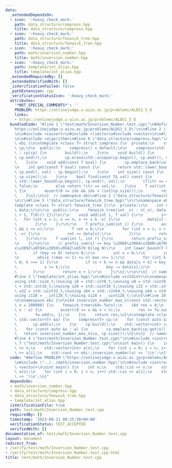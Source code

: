 ```yaml
---
data:
  _extendedDependsOn:
  - icon: ':heavy_check_mark:'
    path: data_structure/compress.hpp
    title: data_structure/compress.hpp
  - icon: ':heavy_check_mark:'
    path: data_structure/fenwick_tree.hpp
    title: data_structure/fenwick_tree.hpp
  - icon: ':heavy_check_mark:'
    path: math/inversion_number.hpp
    title: math/inversion_number.hpp
  - icon: ':heavy_check_mark:'
    path: template/int_alias.hpp
    title: template/int_alias.hpp
  _extendedRequiredBy: []
  _extendedVerifiedWith: []
  _isVerificationFailed: false
  _pathExtension: cpp
  _verificationStatusIcon: ':heavy_check_mark:'
  attributes:
    '*NOT_SPECIAL_COMMENTS*': ''
    PROBLEM: https://onlinejudge.u-aizu.ac.jp/problems/ALDS1_5_D
    links:
    - https://onlinejudge.u-aizu.ac.jp/problems/ALDS1_5_D
  bundledCode: "#line 1 \"test/math/Inversion_Number.test.cpp\"\n#define PROBLEM \"\
    https://onlinejudge.u-aizu.ac.jp/problems/ALDS1_5_D\"\n\n#line 2 \"math/inversion_number.hpp\"\
    \n\n#include <cassert>\n#include <limits>\n#include <vector>\n\n#line 2 \"data_structure/compress.hpp\"\
    \n\n#include <algorithm>\n#line 6 \"data_structure/compress.hpp\"\n\nnamespace\
    \ ebi {\n\ntemplate <class T> struct compress {\n  private:\n    std::vector<T>\
    \ cp;\n\n  public:\n    compress() = default;\n\n    compress(std::vector<T> cp)\
    \ : cp(cp) {\n        build();\n    }\n\n    void build() {\n        std::sort(cp.begin(),\
    \ cp.end());\n        cp.erase(std::unique(cp.begin(), cp.end()), cp.end());\n\
    \    }\n\n    void add(const T &val) {\n        cp.emplace_back(val);\n    }\n\
    \n    int get(const T &val) const {\n        return std::lower_bound(cp.begin(),\
    \ cp.end(), val) - cp.begin();\n    }\n\n    int size() const {\n        return\
    \ cp.size();\n    }\n\n    bool find(const T& val) const {\n        auto itr =\
    \ std::lower_bound(cp.begin(), cp.end(), val);\n        if(itr == cp.end()) return\
    \ false;\n        else return *itr == val;\n    }\n\n    T val(int idx) const\
    \ {\n        assert(0 <= idx && idx < (int)cp.size());\n        return cp[idx];\n\
    \    }\n};\n\n}  // namespace ebi\n#line 2 \"data_structure/fenwick_tree.hpp\"\
    \n\r\n#line 5 \"data_structure/fenwick_tree.hpp\"\n\r\nnamespace ebi {\r\n\r\n\
    template <class T> struct fenwick_tree {\r\n  private:\r\n    int n;\r\n    std::vector<T>\
    \ data;\r\n\r\n  public:\r\n    fenwick_tree(int _n) : n(_n), data(std::vector<T>(_n\
    \ + 1, T(0))) {}\r\n\r\n    void add(int i, T val) {\r\n        i++;\r\n     \
    \   for (int x = i; x <= n; x += x & -x) {\r\n            data[x] += val;\r\n\
    \        }\r\n    }\r\n\r\n    T prefix_sum(int i) {\r\n        assert(0 <= i\
    \ && i <= n);\r\n        T ret = 0;\r\n        for (int x = i; x > 0; x -= x &\
    \ -x) {\r\n            ret += data[x];\r\n        }\r\n        return ret;\r\n\
    \    }\r\n\r\n    T sum(int l, int r) {\r\n        return prefix_sum(r) - prefix_sum(l);\r\
    \n    }\r\n\r\n    // prefix_sum(x) >= key \u3068\u306A\u308B\u6700\u5C0F\u306E\
    x\u3092\u8FD4\u3059\u95A2\u6570 O(log N)\r\n    int lower_bound(T key) {\r\n \
    \       if (key <= 0) return 0;\r\n        int x = 0;\r\n        int max = 1;\r\
    \n        while ((max << 1) <= n) max <<= 1;\r\n        for (int k = max; k >\
    \ 0; k >>= 1) {\r\n            if (x + k <= n && data[x + k] < key) {\r\n    \
    \            x += k;\r\n                key -= data[x];\r\n            }\r\n \
    \       }\r\n        return x + 1;\r\n    }\r\n};\r\n\r\n}  // namespace ebi\n\
    #line 2 \"template/int_alias.hpp\"\n\n#include <cstdint>\n\nnamespace ebi {\n\n\
    using std::size_t;\nusing i8 = std::int8_t;\nusing u8 = std::uint8_t;\nusing i16\
    \ = std::int16_t;\nusing u16 = std::uint16_t;\nusing i32 = std::int32_t;\nusing\
    \ u32 = std::uint32_t;\nusing i64 = std::int64_t;\nusing u64 = std::uint64_t;\n\
    using i128 = __int128_t;\nusing u128 = __uint128_t;\n\n}\n#line 10 \"math/inversion_number.hpp\"\
    \n\nnamespace ebi {\n\ni64 inversion_number_max_n(const std::vector<int> &a, int\
    \ n = 200000) {\n    fenwick_tree<i64> fw(n);\n    i64 res = 0;\n    for (auto\
    \ x : a) {\n        assert(0 <= x && x < n);\n        res += fw.sum(x + 1, n);\n\
    \        fw.add(x, 1);\n    }\n    return res;\n}\n\ntemplate <class T> i64 inversion_number(const\
    \ std::vector<T> &a) {\n    compress<T> cp;\n    for (const auto &x : a) {\n \
    \       cp.add(x);\n    }\n    cp.build();\n    std::vector<int> ca;\n    ca.reserve(a.size());\n\
    \    for (const auto &x : a) {\n        ca.emplace_back(cp.get(x));\n    }\n \
    \   return inversion_number_max_n(ca, cp.size());\n}\n\n}  // namespace ebi\n\
    #line 4 \"test/math/Inversion_Number.test.cpp\"\n\n#include <iostream>\n#line\
    \ 7 \"test/math/Inversion_Number.test.cpp\"\n\nint main() {\n    int n;\n    std::cin\
    \ >> n;\n    std::vector<int> a(n);\n    for (int i = 0; i < n; i++) std::cin\
    \ >> a[i];\n    std::cout << ebi::inversion_number(a) << '\\n';\n}\n"
  code: "#define PROBLEM \"https://onlinejudge.u-aizu.ac.jp/problems/ALDS1_5_D\"\n\
    \n#include \"../../math/inversion_number.hpp\"\n\n#include <iostream>\n#include\
    \ <vector>\n\nint main() {\n    int n;\n    std::cin >> n;\n    std::vector<int>\
    \ a(n);\n    for (int i = 0; i < n; i++) std::cin >> a[i];\n    std::cout << ebi::inversion_number(a)\
    \ << '\\n';\n}"
  dependsOn:
  - math/inversion_number.hpp
  - data_structure/compress.hpp
  - data_structure/fenwick_tree.hpp
  - template/int_alias.hpp
  isVerificationFile: true
  path: test/math/Inversion_Number.test.cpp
  requiredBy: []
  timestamp: '2023-08-11 00:25:56+09:00'
  verificationStatus: TEST_ACCEPTED
  verifiedWith: []
documentation_of: test/math/Inversion_Number.test.cpp
layout: document
redirect_from:
- /verify/test/math/Inversion_Number.test.cpp
- /verify/test/math/Inversion_Number.test.cpp.html
title: test/math/Inversion_Number.test.cpp
---
```

